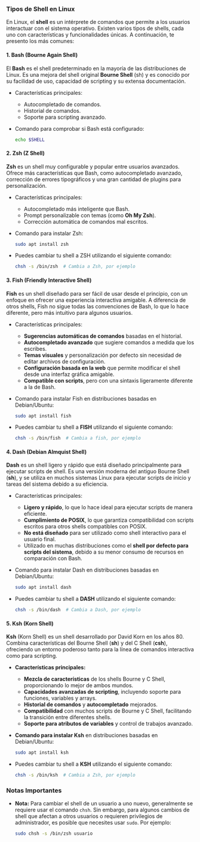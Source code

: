 ### Tipos de Shell en Linux

En Linux, el **shell** es un intérprete de comandos que permite a los usuarios interactuar con el sistema operativo. Existen varios tipos de shells, cada uno con características y funcionalidades únicas. A continuación, te presento los más comunes:

#### 1. **Bash (Bourne Again Shell)**
El **Bash** es el shell predeterminado en la mayoría de las distribuciones de Linux. Es una mejora del shell original **Bourne Shell** (sh) y es conocido por su facilidad de uso, capacidad de scripting y su extensa documentación.

- Características principales:
  - Autocompletado de comandos.
  - Historial de comandos.
  - Soporte para scripting avanzado.
  
- Comando para comprobar si Bash está configurado:
  ```bash
  echo $SHELL

#### 2. **Zsh (Z Shell)**
**Zsh** es un shell muy configurable y popular entre usuarios avanzados. Ofrece más características que Bash, como autocompletado avanzado, corrección de errores tipográficos y una gran cantidad de plugins para personalización.

- Características principales:
  - Autocompletado más inteligente que Bash.
  - Prompt personalizable con temas (como **Oh My Zsh**).
  - Corrección automática de comandos mal escritos.

- Comando para instalar Zsh:
  ```bash
  sudo apt install zsh

- Puedes cambiar tu shell a ZSH utilizando el siguiente comando:
    ```bash
    chsh -s /bin/zsh  # Cambia a Zsh, por ejemplo


#### 3. **Fish (Friendly Interactive Shell)**
**Fish** es un shell diseñado para ser fácil de usar desde el principio, con un enfoque en ofrecer una experiencia interactiva amigable. A diferencia de otros shells, Fish no sigue todas las convenciones de Bash, lo que lo hace diferente, pero más intuitivo para algunos usuarios.

- Características principales:
  - **Sugerencias automáticas de comandos** basadas en el historial.
  - **Autocompletado avanzado** que sugiere comandos a medida que los escribes.
  - **Temas visuales** y personalización por defecto sin necesidad de editar archivos de configuración.
  - **Configuración basada en la web** que permite modificar el shell desde una interfaz gráfica amigable.
  - **Compatible con scripts**, pero con una sintaxis ligeramente diferente a la de Bash.

- Comando para instalar Fish en distribuciones basadas en Debian/Ubuntu:
  ```bash
  sudo apt install fish

- Puedes cambiar tu shell a **FISH** utilizando el siguiente comando:
    ```bash
    chsh -s /bin/fish  # Cambia a fish, por ejemplo

#### 4. **Dash (Debian Almquist Shell)**
**Dash** es un shell ligero y rápido que está diseñado principalmente para ejecutar scripts de shell. Es una versión moderna del antiguo Bourne Shell (**sh**), y se utiliza en muchos sistemas Linux para ejecutar scripts de inicio y tareas del sistema debido a su eficiencia.

- Características principales:
  - **Ligero y rápido**, lo que lo hace ideal para ejecutar scripts de manera eficiente.
  - **Cumplimiento de POSIX**, lo que garantiza compatibilidad con scripts escritos para otros shells compatibles con POSIX.
  - **No está diseñado** para ser utilizado como shell interactivo para el usuario final.
  - Utilizado en muchas distribuciones como el **shell por defecto para scripts del sistema**, debido a su menor consumo de recursos en comparación con Bash.

- Comando para instalar Dash en distribuciones basadas en Debian/Ubuntu:
  ```bash
  sudo apt install dash

- Puedes cambiar tu shell a **DASH** utilizando el siguiente comando:
    ```bash
    chsh -s /bin/dash  # Cambia a Dash, por ejemplo

#### 5. **Ksh (Korn Shell)**
**Ksh** (Korn Shell) es un shell desarrollado por David Korn en los años 80. Combina características del Bourne Shell (**sh**) y del C Shell (**csh**), ofreciendo un entorno poderoso tanto para la línea de comandos interactiva como para scripting.

- **Características principales:**
  - **Mezcla de características** de los shells Bourne y C Shell, proporcionando lo mejor de ambos mundos.
  - **Capacidades avanzadas de scripting**, incluyendo soporte para funciones, variables y arrays.
  - **Historial de comandos** y **autocompletado** mejorados.
  - **Compatibilidad** con muchos scripts de Bourne y C Shell, facilitando la transición entre diferentes shells.
  - **Soporte para atributos de variables** y control de trabajos avanzado.

- **Comando para instalar Ksh** en distribuciones basadas en Debian/Ubuntu:
  ```bash
  sudo apt install ksh

- Puedes cambiar tu shell a **KSH** utilizando el siguiente comando:
    ```bash
    chsh -s /bin/ksh  # Cambia a Zsh, por ejemplo


### Notas Importantes

- **Nota:** Para cambiar el shell de un usuario a uno nuevo, generalmente se requiere usar el comando `chsh`. Sin embargo, para algunos cambios de shell que afectan a otros usuarios o requieren privilegios de administrador, es posible que necesites usar `sudo`. Por ejemplo:

  ```bash
  sudo chsh -s /bin/zsh usuario

